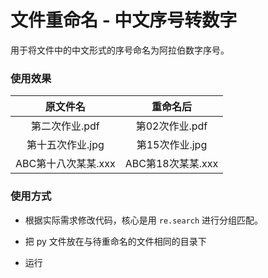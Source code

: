 # 文件重命名 - 中文序号转数字
用于将文件中的中文形式的序号命名为阿拉伯数字序号。

### 使用效果

|      原文件名       |     重命名后      |
| :-----------------: | :---------------: |
|   第二次作业.pdf    |  第02次作业.pdf   |
|  第十五次作业.jpg   |  第15次作业.jpg   |
| ABC第十八次某某.xxx | ABC第18次某某.xxx |

### 使用方式

+ 根据实际需求修改代码，核心是用 `re.search` 进行分组匹配。

+ 把 py 文件放在与待重命名的文件相同的目录下

+ 运行
